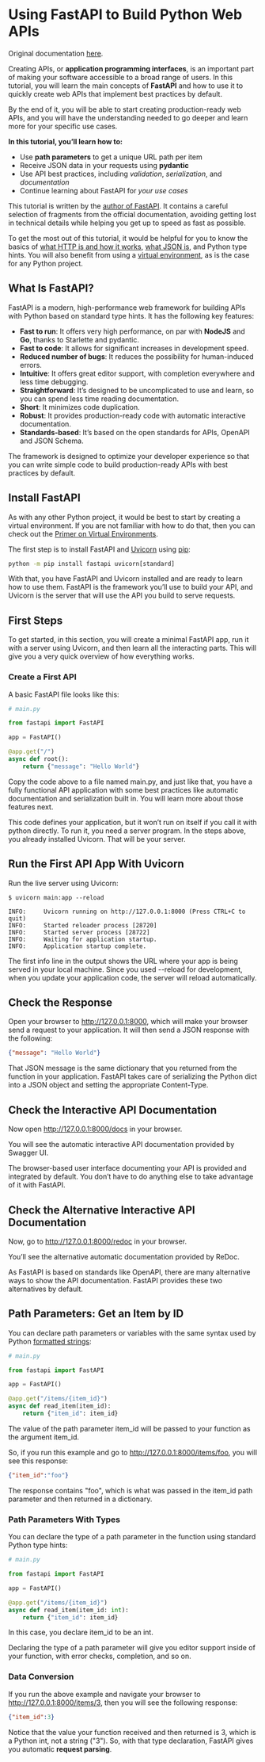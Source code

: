 # Using FastAPI to Build Python Web APIs

Original documentation [here](https://realpython.com/fastapi-python-web-apis/).

Creating APIs, or **application programming interfaces**, is an important part of making your software accessible to a broad range of users. In this tutorial, you will learn the main concepts of **FastAPI** and how to use it to quickly create web APIs that implement best practices by default.

By the end of it, you will be able to start creating production-ready web APIs, and you will have the understanding needed to go deeper and learn more for your specific use cases.

**In this tutorial, you’ll learn how to:**

* Use **path parameters** to get a unique URL path per item
* Receive JSON data in your requests using **pydantic**
* Use API best practices, including *validation*, *serialization*, and *documentation*
* Continue learning about FastAPI for *your use cases*

This tutorial is written by the [author of FastAPI](https://realpython.com/team/sramirez/). It contains a careful selection of fragments from the official documentation, avoiding getting lost in technical details while helping you get up to speed as fast as possible.

To get the most out of this tutorial, it would be helpful for you to know the basics of [what HTTP is and how it works](https://developer.mozilla.org/en-US/docs/Web/HTTP/Overview), [what JSON is](https://fastapi.tiangolo.com/python-types/), and Python type hints. You will also benefit from using a [virtual environment](https://realpython.com/python-virtual-environments-a-primer/), as is the case for any Python project.

## What Is FastAPI?

FastAPI is a modern, high-performance web framework for building APIs with Python based on standard type hints. It has the following key features:

* **Fast to run**: It offers very high performance, on par with **NodeJS** and **Go**, thanks to Starlette and pydantic.
* **Fast to code**: It allows for significant increases in development speed.
* **Reduced number of bugs**: It reduces the possibility for human-induced errors.
* **Intuitive**: It offers great editor support, with completion everywhere and less time debugging.
* **Straightforward**: It’s designed to be uncomplicated to use and learn, so you can spend less time reading documentation.
* **Short**: It minimizes code duplication.
* **Robust**: It provides production-ready code with automatic interactive documentation.
* **Standards-based**: It’s based on the open standards for APIs, OpenAPI and JSON Schema.

The framework is designed to optimize your developer experience so that you can write simple code to build production-ready APIs with best practices by default.

## Install FastAPI

As with any other Python project, it would be best to start by creating a virtual environment. If you are not familiar with how to do that, then you can check out the [Primer on Virtual Environments](https://realpython.com/python-virtual-environments-a-primer/).

The first step is to install FastAPI and [Uvicorn](https://www.uvicorn.org/#introduction) using [pip](https://realpython.com/what-is-pip/):

```cmd
python -m pip install fastapi uvicorn[standard]
```

With that, you have FastAPI and Uvicorn installed and are ready to learn how to use them. FastAPI is the framework you’ll use to build your API, and Uvicorn is the server that will use the API you build to serve requests.

## First Steps

To get started, in this section, you will create a minimal FastAPI app, run it with a server using Uvicorn, and then learn all the interacting parts. This will give you a very quick overview of how everything works.

### Create a First API

A basic FastAPI file looks like this:

```python
# main.py

from fastapi import FastAPI

app = FastAPI()

@app.get("/")
async def root():
    return {"message": "Hello World"}
```

Copy the code above to a file named main.py, and just like that, you have a fully functional API application with some best practices like automatic documentation and serialization built in. You will learn more about those features next.

This code defines your application, but it won’t run on itself if you call it with python directly. To run it, you need a server program. In the steps above, you already installed Uvicorn. That will be your server.

## Run the First API App With Uvicorn

Run the live server using Uvicorn:

```shell
$ uvicorn main:app --reload

INFO:     Uvicorn running on http://127.0.0.1:8000 (Press CTRL+C to quit)
INFO:     Started reloader process [28720]
INFO:     Started server process [28722]
INFO:     Waiting for application startup.
INFO:     Application startup complete.
```

The first info line in the output shows the URL where your app is being served in your local machine. Since you used --reload for development, when you update your application code, the server will reload automatically.

## Check the Response

Open your browser to http://127.0.0.1:8000, which will make your browser send a request to your application. It will then send a JSON response with the following:

```json
{"message": "Hello World"}
```

That JSON message is the same dictionary that you returned from the function in your application. FastAPI takes care of serializing the Python dict into a JSON object and setting the appropriate Content-Type.

## Check the Interactive API Documentation

Now open http://127.0.0.1:8000/docs in your browser.

You will see the automatic interactive API documentation provided by Swagger UI.

The browser-based user interface documenting your API is provided and integrated by default. You don’t have to do anything else to take advantage of it with FastAPI.

## Check the Alternative Interactive API Documentation

Now, go to http://127.0.0.1:8000/redoc in your browser.

You’ll see the alternative automatic documentation provided by ReDoc.

As FastAPI is based on standards like OpenAPI, there are many alternative ways to show the API documentation. FastAPI provides these two alternatives by default.

## Path Parameters: Get an Item by ID

You can declare path parameters or variables with the same syntax used by Python [formatted strings](https://realpython.com/python-formatted-output/):

```python
# main.py

from fastapi import FastAPI

app = FastAPI()

@app.get("/items/{item_id}")
async def read_item(item_id):
    return {"item_id": item_id}
```

The value of the path parameter item_id will be passed to your function as the argument item_id.

So, if you run this example and go to http://127.0.0.1:8000/items/foo, you will see this response:

```json
{"item_id":"foo"}
```

The response contains "foo", which is what was passed in the item_id path parameter and then returned in a dictionary.

### Path Parameters With Types

You can declare the type of a path parameter in the function using standard Python type hints:

```python
# main.py

from fastapi import FastAPI

app = FastAPI()

@app.get("/items/{item_id}")
async def read_item(item_id: int):
    return {"item_id": item_id}
```

In this case, you declare item_id to be an int.

Declaring the type of a path parameter will give you editor support inside of your function, with error checks, completion, and so on.

### Data Conversion

If you run the above example and navigate your browser to http://127.0.0.1:8000/items/3, then you will see the following response:

```json
{"item_id":3}
```

Notice that the value your function received and then returned is 3, which is a Python int, not a string ("3"). So, with that type declaration, FastAPI gives you automatic **request parsing**.

### 